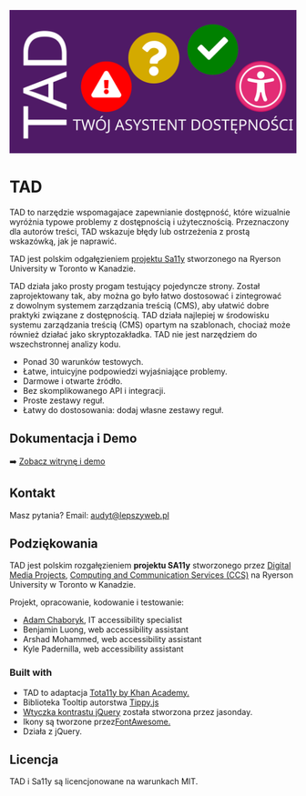 ![TAD, Twój Asystent Dostępności.](./docs/assets/tad-logo.svg)

# TAD 
TAD to narzędzie wspomagajace zapewnianie dostępność, które wizualnie wyróżnia typowe problemy z&nbsp;dostępnością i&nbsp;użytecznością. Przeznaczony dla autorów treści, TAD wskazuje błędy lub ostrzeżenia z&nbsp;prostą wskazówką, jak je naprawić.</p>

TAD jest polskim odgałęzieniem [projektu Sa11y](https://ryersondmp.github.io/sa11y/) stworzonego na Ryerson University w Toronto w Kanadzie.

TAD działa jako prosty progam testujący pojedyncze strony. Został zaprojektowany tak, aby można go było łatwo dostosować i&nbsp;zintegrować z&nbsp;dowolnym systemem zarządzania treścią (CMS), aby ułatwić dobre praktyki związane z&nbsp;dostępnością. TAD działa najlepiej w&nbsp;środowisku systemu zarządzania treścią (CMS) opartym na szablonach, chociaż może również działać jako skryptozakładka. TAD nie jest narzędziem do wszechstronnej analizy kodu.			

- Ponad 30 warunków testowych.
- Łatwe, intuicyjne podpowiedzi wyjaśniające problemy.
- Darmowe i otwarte źródło.
- Bez skomplikowanego API i integracji.
- Proste zestawy reguł.
- Łatwy do dostosowania: dodaj własne zestawy reguł.


## Dokumentacja i Demo
:arrow_right: [Zobacz witrynę i demo](https://lepszyweb.github.io/tad/)

## Kontakt
Masz pytania? Email: audyt@lepszyweb.pl

## Podziękowania
TAD jest polskim rozgałęzieniem **projektu SA11y** stworzonego przez [Digital Media Projects](https://www.ryerson.ca/dmp), [Computing and Communication Services (CCS)](https://www.ryerson.ca/ccs) na Ryerson University w Toronto w Kanadzie.</p>

Projekt, opracowanie, kodowanie i testowanie:
- [Adam Chaboryk](https://github.com/adamchaboryk), IT accessibility specialist
- Benjamin Luong, web accessibility assistant
- Arshad Mohammed, web accessibility assistant
- Kyle Padernilla, web accessibility assistant

### Built with
- TAD to adaptacja [Tota11y by Khan Academy.](https://github.com/Khan/tota11y)
- Biblioteka Tooltip autorstwa [Tippy.js](https://github.com/atomiks/tippyjs)
- [Wtyczka kontrastu jQuery](https://github.com/jasonday/color-contrast) została stworzona przez jasonday.
- Ikony są tworzone przez[FontAwesome.](https://github.com/FortAwesome/Font-Awesome)
- Działa z jQuery.


## Licencja
TAD i Sa11y są licencjonowane na warunkach MIT.
